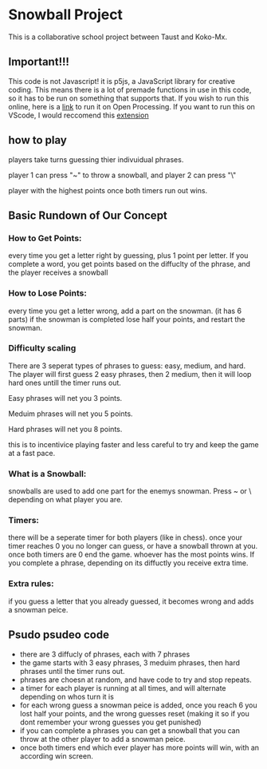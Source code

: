 # Snowball Project

This is a collaborative school project between Taust and Koko-Mx. 

## Important!!!
This code is not Javascript! it is p5js, a JavaScript library for creative coding. This means there is a lot of premade functions in use in this code, so it has to be run on something that supports that. If you wish to run this online, here is a [link](https://openprocessing.org/sketch/1723309) to run it on Open Processing. If you want to run this on VScode, I would reccomend this [extension](https://marketplace.visualstudio.com/items?itemName=samplavigne.p5-vscode#:~:text=Open%20the%20Command%20Palette%20with,your%20sketch%20in%20a%20browser)
 

## how to play
players take turns guessing thier indivuidual phrases.  

player 1 can press "~" to throw a snowball, and player 2 can press "\\"    

player with the highest points once both timers run out wins.   


## Basic Rundown of Our Concept

### How to Get Points:
every time you get a letter right by guessing, plus 1 point per letter. If you complete a word, you get points based on the diffuclty of the phrase, and the player receives a snowball   

### How to Lose Points:
every time you get a letter wrong, add a part on the snowman. (it has 6 parts) if the snowman is completed lose half your points, and restart the snowman. 

### Difficulty scaling
There are 3 seperat types of phrases to guess: easy, medium, and hard. The player will first guess 2 easy phrases, then 2 medium, then it will loop hard ones untill the timer runs out.  

Easy phrases will net you 3 points. 

Meduim phrases will net you 5 points.   

Hard phrases will net you 8 points. 

this is to incentivice playing faster and less careful to try and keep the game at a fast pace. 

### What is a Snowball: 
snowballs are used to add one part for the enemys snowman. Press ~ or \ depending on what player you are.

### Timers:
there will be a seperate timer for both players (like in chess). once your timer reaches 0 you no longer can guess, or have a snowball thrown at you. once both timers are 0 end the game. whoever has the most points wins. If you complete a phrase, depending on its diffuctly you receive extra time.

### Extra rules:
if you guess a letter that you already guessed, it becomes wrong and adds a snowman peice.

## Psudo psudeo code 
- there are 3 diffucly of phrases, each with 7 phrases
- the game starts with 3 easy phrases, 3 meduim phrases, then hard phrases until the timer runs out.
- phrases are choesn at random, and have code to try and stop repeats. 
- a timer for each player is running at all times, and will alternate depending on whos turn it is
- for each wrong guess a snowman peice is added, once you reach 6 you lost half your points, and the wrong guesses reset (making it so if you dont remember your wrong guesses you get punished)
- if you can complete a phrases you can get a snowball that you can throw at the other player to add a snowman peice. 
- once both timers end which ever player has more points will win, with an according win screen. 








